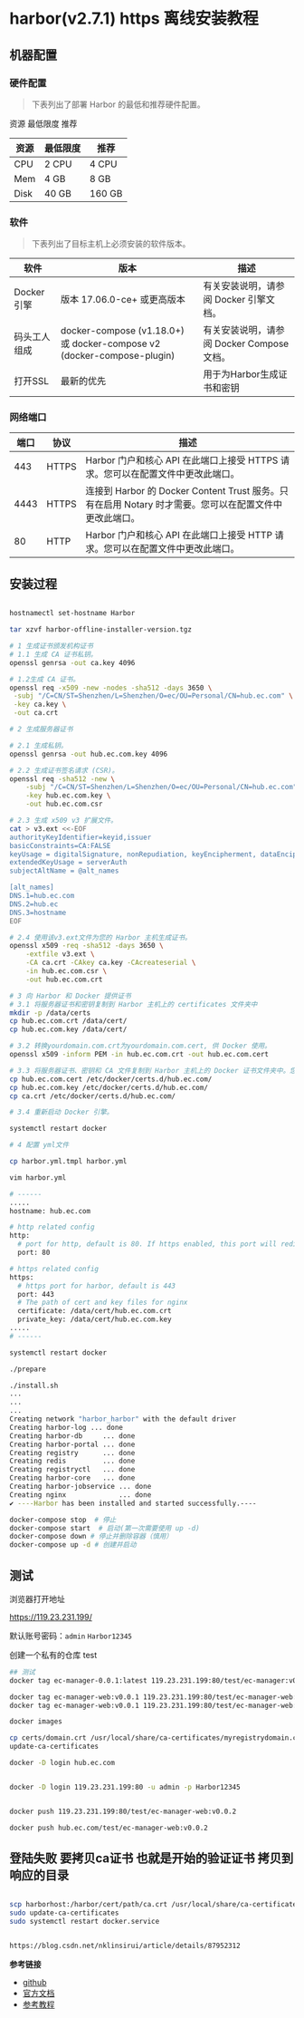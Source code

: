 
# harbor(v2.7.1) https 离线安装教程

## 机器配置

### 硬件配置

> 下表列出了部署 Harbor 的最低和推荐硬件配置。

资源	最低限度	推荐

| 资源 | 最低限度 | 推荐 |
|-----|-----|-----|
| CPU | 2 CPU |4 CPU |
| Mem | 4 GB | 8 GB |
|Disk | 40 GB | 160 GB |

### 软件

> 下表列出了目标主机上必须安装的软件版本。

| 软件 | 版本 | 描述 |
|-----|-----|-----|
Docker引擎 | 版本 17.06.0-ce+ 或更高版本 | 有关安装说明，请参阅 Docker 引擎文档。
码头工人组成 | docker-compose (v1.18.0+) 或 docker-compose v2 (docker-compose-plugin) | 有关安装说明，请参阅 Docker Compose 文档。
打开SSL | 最新的优先 | 用于为Harbor生成证书和密钥

### 网络端口

| 端口 | 协议 | 描述 |
|-----|-----|-----|
443 | HTTPS |Harbor 门户和核心 API 在此端口上接受 HTTPS 请求。您可以在配置文件中更改此端口。
4443 | HTTPS |连接到 Harbor 的 Docker Content Trust 服务。只有在启用 Notary 时才需要。您可以在配置文件中更改此端口。
80 | HTTP | Harbor 门户和核心 API 在此端口上接受 HTTP 请求。您可以在配置文件中更改此端口。

## 安装过程

```sh

hostnamectl set-hostname Harbor

tar xzvf harbor-offline-installer-version.tgz

# 1 生成证书颁发机构证书
# 1.1 生成 CA 证书私钥。
openssl genrsa -out ca.key 4096

# 1.2生成 CA 证书。
openssl req -x509 -new -nodes -sha512 -days 3650 \
 -subj "/C=CN/ST=Shenzhen/L=Shenzhen/O=ec/OU=Personal/CN=hub.ec.com" \
 -key ca.key \
 -out ca.crt

# 2 生成服务器证书

# 2.1 生成私钥。
openssl genrsa -out hub.ec.com.key 4096

# 2.2 生成证书签名请求 (CSR)。
openssl req -sha512 -new \
    -subj "/C=CN/ST=Shenzhen/L=Shenzhen/O=ec/OU=Personal/CN=hub.ec.com" \
    -key hub.ec.com.key \
    -out hub.ec.com.csr

# 2.3 生成 x509 v3 扩展文件。
cat > v3.ext <<-EOF
authorityKeyIdentifier=keyid,issuer
basicConstraints=CA:FALSE
keyUsage = digitalSignature, nonRepudiation, keyEncipherment, dataEncipherment
extendedKeyUsage = serverAuth
subjectAltName = @alt_names

[alt_names]
DNS.1=hub.ec.com
DNS.2=hub.ec
DNS.3=hostname
EOF

# 2.4 使用该v3.ext文件为您的 Harbor 主机生成证书。
openssl x509 -req -sha512 -days 3650 \
    -extfile v3.ext \
    -CA ca.crt -CAkey ca.key -CAcreateserial \
    -in hub.ec.com.csr \
    -out hub.ec.com.crt

# 3 向 Harbor 和 Docker 提供证书
# 3.1 将服务器证书和密钥复制到 Harbor 主机上的 certificates 文件夹中
mkdir -p /data/certs
cp hub.ec.com.crt /data/cert/
cp hub.ec.com.key /data/cert/

# 3.2 转换yourdomain.com.crt为yourdomain.com.cert, 供 Docker 使用。
openssl x509 -inform PEM -in hub.ec.com.crt -out hub.ec.com.cert

# 3.3 将服务器证书、密钥和 CA 文件复制到 Harbor 主机上的 Docker 证书文件夹中。您必须先创建适当的文件夹。
cp hub.ec.com.cert /etc/docker/certs.d/hub.ec.com/
cp hub.ec.com.key /etc/docker/certs.d/hub.ec.com/
cp ca.crt /etc/docker/certs.d/hub.ec.com/

# 3.4 重新启动 Docker 引擎。

systemctl restart docker

# 4 配置 yml文件

cp harbor.yml.tmpl harbor.yml

vim harbor.yml

# ------
.....
hostname: hub.ec.com

# http related config
http:
  # port for http, default is 80. If https enabled, this port will redirect to https port
  port: 80

# https related config
https:
  # https port for harbor, default is 443
  port: 443
  # The path of cert and key files for nginx
  certificate: /data/cert/hub.ec.com.crt
  private_key: /data/cert/hub.ec.com.key
.....
# ------

systemctl restart docker

./prepare

./install.sh
...
...
...
Creating network "harbor_harbor" with the default driver
Creating harbor-log ... done
Creating harbor-db     ... done
Creating harbor-portal ... done
Creating registry      ... done
Creating redis         ... done
Creating registryctl   ... done
Creating harbor-core   ... done
Creating harbor-jobservice ... done
Creating nginx             ... done
✔ ----Harbor has been installed and started successfully.----

docker-compose stop  # 停止
docker-compose start  # 启动(第一次需要使用 up -d)
docker-compose down # 停止并删除容器（慎用）
docker-compose up -d # 创建并启动


```

## 测试

浏览器打开地址

https://119.23.231.199/

默认账号密码：`admin` `Harbor12345`

创建一个私有的仓库 test

```sh
## 测试
docker tag ec-manager-0.0.1:latest 119.23.231.199:80/test/ec-manager:v0.0.2

docker tag ec-manager-web:v0.0.1 119.23.231.199:80/test/ec-manager-web:v0.0.2
docker tag ec-manager-web:v0.0.1 119.23.231.199:80/test/ec-manager-web:v0.0.2

docker images

cp certs/domain.crt /usr/local/share/ca-certificates/myregistrydomain.com.crt
update-ca-certificates

docker -D login hub.ec.com


docker -D login 119.23.231.199:80 -u admin -p Harbor12345


docker push 119.23.231.199:80/test/ec-manager-web:v0.0.2

docker push hub.ec.com/test/ec-manager-web:v0.0.2
```

## 登陆失败 要拷贝ca证书 也就是开始的验证证书 拷贝到响应的目录

```sh

scp harborhost:/harbor/cert/path/ca.crt /usr/local/share/ca-certificate/ca.crt
sudo update-ca-certificates
sudo systemctl restart docker.service


https://blog.csdn.net/nklinsirui/article/details/87952312
```

**参考链接**

- [github](https://github.com/goharbor/harbor)
- [官方文档](https://goharbor.io/docs/2.7.0/install-config/installation-prereqs/)
- [参考教程](https://www.cnblogs.com/leffss/p/15621165.html)



